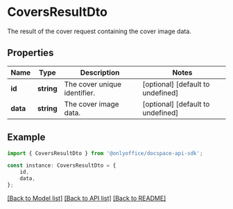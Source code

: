 # CoversResultDto

The result of the cover request containing the cover image data.

## Properties

Name | Type | Description | Notes
------------ | ------------- | ------------- | -------------
**id** | **string** | The cover unique identifier. | [optional] [default to undefined]
**data** | **string** | The cover image data. | [optional] [default to undefined]

## Example

```typescript
import { CoversResultDto } from '@onlyoffice/docspace-api-sdk';

const instance: CoversResultDto = {
    id,
    data,
};
```

[[Back to Model list]](../README.md#documentation-for-models) [[Back to API list]](../README.md#documentation-for-api-endpoints) [[Back to README]](../README.md)

